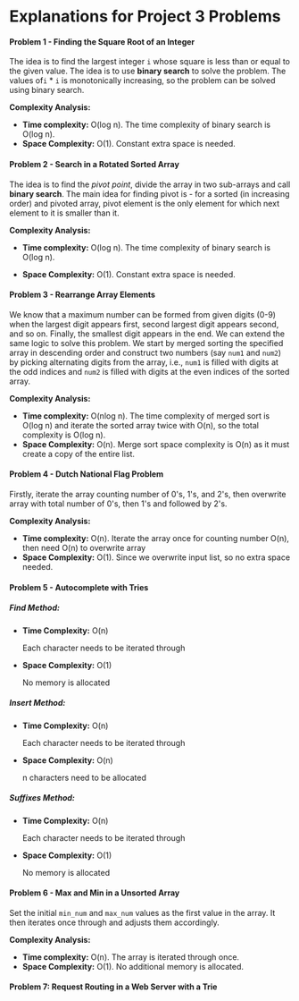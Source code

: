 # Explanations for Project 3 Problems

#### Problem 1 - Finding the Square Root of an Integer

The idea is to find the largest integer `i​` whose square is less than or equal to the given value. The idea is to use **binary search** to solve the problem. The values of ​`i` * `i​` is monotonically increasing, so the problem can be solved using binary search.

**Complexity Analysis:**

- **Time complexity:** O(log n).
  The time complexity of binary search is O(log n).
- **Space Complexity:** O(1).
  Constant extra space is needed.



#### Problem 2 - Search in a Rotated Sorted Array

The idea is to find the *pivot point*, divide the array in two sub-arrays and call **binary search**.
The main idea for finding pivot is - for a sorted (in increasing order) and pivoted array, pivot element is the only element for which next element to it is smaller than it.

**Complexity Analysis:**

- **Time complexity:** O(log n).
  The time complexity of binary search is O(log n).

- **Space Complexity:** O(1).
  Constant extra space is needed.

  

#### Problem 3 - Rearrange Array Elements

We know that a maximum number can be formed from given digits (0-9) when the largest digit appears first, second largest digit appears second, and so on. Finally, the smallest digit appears in the end. We can extend the same logic to solve this problem. We start by merged sorting the specified array in descending order and construct two numbers (say `num1` and `num2`) by picking alternating digits from the array, i.e., `num1` is filled with digits at the odd indices and `num2` is filled with digits at the even indices of the sorted array. 

**Complexity Analysis:**

- **Time complexity:** O(nlog n).
  The time complexity of merged sort is O(log n) and iterate the sorted array twice with O(n), so the total complexity is O(log n).
- **Space Complexity:** O(n).
  Merge sort space complexity is O(n) as it must create a copy of the entire list.



#### Problem 4 - Dutch National Flag Problem

Firstly, iterate the array counting number of 0's, 1's, and 2's, then overwrite array with total number of 0's, then 1's and followed by 2's.

**Complexity Analysis:**

- **Time complexity:** O(n).
  Iterate the array once for counting number O(n), then need O(n) to overwrite array
- **Space Complexity:** O(1).
  Since we overwrite input list, so no extra space needed. 



#### Problem 5 - Autocomplete with Tries

##### Find Method:

+ **Time Complexity:** O(n)

  Each character needs to be iterated through

+ **Space Complexity:** O(1)

  No memory is allocated

##### Insert Method:

+ **Time Complexity:** O(n)

  Each character needs to be iterated through

+ **Space Complexity:** O(n)

  n characters need to be allocated

##### Suffixes Method:

+ **Time Complexity:** O(n)

  Each character needs to be iterated through

+ **Space Complexity:** O(1)

  No memory is allocated



#### Problem 6 - Max and Min in a Unsorted Array

Set the initial `min_num` and `max_num` values as the first value in the array. It then iterates once through and adjusts them accordingly.

**Complexity Analysis:**

- **Time complexity:** O(n).
  The array is iterated through once.
- **Space Complexity:** O(1).
  No additional memory is allocated.



#### Problem 7: Request Routing in a Web Server with a Trie





